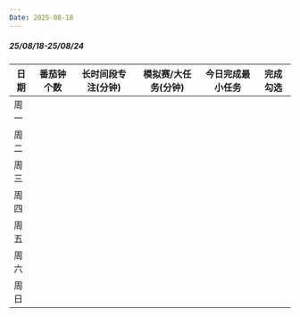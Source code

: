 ```yaml
---
Date: 2025-08-18
---
```


##### 25/08/18-25/08/24

| 日期  | 番茄钟个数 | 长时间段专注(分钟) | 模拟赛/大任务(分钟) | 今日完成最小任务 | 完成勾选 |
| --- | ----- | ---------- | ----------- | -------- | ---- |
| 周一  |       |            |             |          |      |
| 周二  |       |            |             |          |      |
| 周三  |       |            |             |          |      |
| 周四  |       |            |             |          |      |
| 周五  |       |            |             |          |      |
| 周六  |       |            |             |          |      |
| 周日  |       |            |             |          |      |



